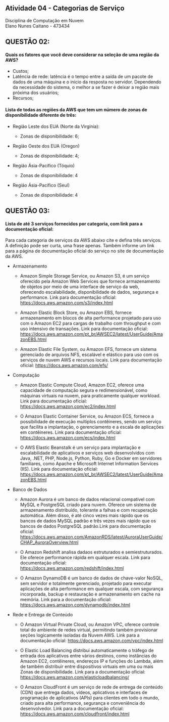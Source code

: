 ## Atividade 04 - Categorias de Serviço

Disciplina de Computação em Nuvem <br>
Elano Nunes Caitano - 473434 <br>

## QUESTÃO 02: 
#### Quais os fatores que você deve considerar na seleção de uma região da AWS?
- Custos;
- Latência de rede: latência é o tempo  entre a saída de um pacote de dados de uma máquina e o início da resposta no servidor. Dependendo da necessidade do sistema, o melhor a se fazer é deixar a região mais próxima dos usuários;  
- Recursos;

#### Lista de todas as regiões da AWS que tem um número de zonas de disponibilidade diferente de três: 

* Região Leste dos EUA (Norte da Virgínia):
  * Zonas de disponibilidade: 6;

* Região Oeste dos EUA (Oregon)
  * Zonas de disponibilidade: 4;

* Região Ásia-Pacífico (Tóquio)
  * Zonas de disponibilidade: 4

* Região Ásia-Pacífico (Seul)
  * Zonas de disponibilidade: 4

## QUESTÃO 03:

#### Lista de até 3 serviços fornecidos por categoria, com link para a documentação oficial:  

Para cada categoria de serviços da AWS abaixo cite e defina três serviços. A definição pode ser curta, uma frase apenas. Também informe um link para a página de documentação oficial do serviço no site de documentação da AWS.

* Armazenamento
  * Amazon Simple Storage Service, ou Amazon S3, é um serviço oferecido pela Amazon Web Services que fornece armazenamento de objetos por meio de uma interface de serviço da web, oferecendo escalabilidade, disponibilidade de dados, segurança e performance. Link para documentação oficial: https://docs.aws.amazon.com/s3/index.html

  * Amazon Elastic Block Store, ou Amazon EBS, fornece armazenamento em blocos de alta performance projetado para uso com o Amazon EC2 para cargas de trabalho com throughput e com uso intensivo de transações. Link para documentação oficial: https://docs.aws.amazon.com/pt_br/AWSEC2/latest/UserGuide/AmazonEBS.html
  
  * Amazon Elastic File System, ou Amazon EFS, fornece um sistema gerenciado de arquivos NFS, escalável e elástico para uso com os serviços de nuvem AWS e recursos locais. Link para documentação oficial: https://docs.aws.amazon.com/efs/

* Computação
  * Amazon Elastic Compute Cloud, Amazon EC2, oferece uma capacidade de computação segura e redimensionável, como máquinas virtuais na nuvem, para praticamente qualquer workload. Link para documentação oficial: https://docs.aws.amazon.com/ec2/index.html

  * O Amazon Elastic Container Service, ou Amazon ECS, fornece a possibilidade de execução multiplos contêineres, sendo um serviço que facilita a implantação, o gerenciamento e a escala de aplicações em contêineres. Link para documentação oficial: https://docs.aws.amazon.com/ecs/index.html

  * O AWS Elastic Beanstalk é um serviço para implantação e escalabilidade de aplicativos e serviços web desenvolvidos com Java, .NET, PHP, Node.js, Python, Ruby, Go e Docker em servidores familiares, como Apache e Microsoft Internet Information Services (IIS). Link para documentação oficial: https://docs.aws.amazon.com/pt_br/AWSEC2/latest/UserGuide/AmazonEBS.html

* Banco de Dados
  * Amazon Aurora é um banco de dados relacional compatível com MySQL e PostgreSQL criado para nuvem. Oferece um sistema de armazenamento distribuído, tolerante a falhas e com recuperação automática. Além disso, é até cinco vezes mais rápido que os bancos de dados MySQL padrão e três vezes mais rápido que os bancos de dados PostgreSQL padrão.Link para documentação oficial: https://docs.aws.amazon.com/AmazonRDS/latest/AuroraUserGuide/CHAP_AuroraOverview.html

  * O Amazon Redshift analisa dadaos estruturados e semiestruturados. Ele oferece performance rápida em qualquer escala. Link para documentação oficial: https://docs.aws.amazon.com/redshift/index.html

  * O Amazon DynamoDB é um banco de dados de chave-valor NoSQL, sem servidor e totalmente gerenciado, projetado para executar aplicações de alta performance em qualquer escala, com segurança incorporada, backup e restauração e armazenamento em cache na memória. Link para a documentação oficial: https://docs.aws.amazon.com/dynamodb/index.html

* Rede e Entrega de Conteúdo
  * O Amazon Virtual Private Cloud, ou Amazon VPC, oferece controle total do ambiente de redes virtual, permitindo também provisionar seções logicamente isoladas da Nuvem AWS. Link para a documentação oficial: https://docs.aws.amazon.com/vpc/index.html

  * O Elastic Load Balancing distribui automaticamente o tráfego de entrada dos aplicativos entre vários destinos, como instâncias do Amazon EC2, contêineres, endereços IP e funções do Lambda, além de também distribuir entre dispositivos virtuais em uma ou mais Zonas de disponibilidade. Link para a documentação oficial: https://docs.aws.amazon.com/elasticloadbalancing/

  * O Amazon CloudFront é um serviço de rede de entrega de conteúdo (CDN) que entrega dados, vídeos, aplicativos e interfaces de programação de aplicativos (APIs) para clientes em todo o mundo, criado para alta performance, segurança e conveniência do desenvolvedor. Link para a documentação oficial: https://docs.aws.amazon.com/cloudfront/index.html
